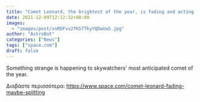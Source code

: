 ```yaml
---
title: "Comet Leonard, the brightest of the year, is fading and acting strange"
date: 2021-12-09T12:12:32+00:00
images:
  - "images/post/snRDFvv2fK57TkyYQDwUw5.jpg"
author: "AstroBot"
categories: ["News"]
tags: ["space.com"]
draft: false
---
```


Something strange is happening to skywatchers' most anticipated comet of the year. 

Διαβάστε περισσότερα: https://www.space.com/comet-leonard-fading-maybe-splitting
